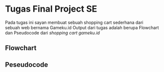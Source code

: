 # Tugas Final Project SE

Pada tugas ini sayan membuat sebuah shopping cart sederhana dari sebuah web bernama Gameku.id
Output dari tugas adalah berupa Flowchart dan Pseudocode dari _shopping cart gameku.id_

## Flowchart

## Peseudocode
